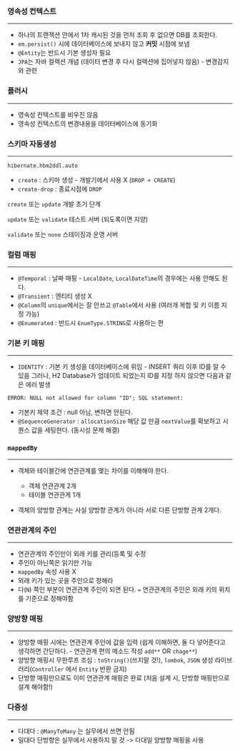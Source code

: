 ### 영속성 컨텍스트

---

- 하나의 트랜잭션 안에서 1차 캐시된 것을 먼저 조회 후 없으면 DB를 조회한다. 
- `em.persist()` 시에 데이터베이스에 보내지 않고 **커밋** 시점에 보냄 
- `@Entity`는 반드시 기본 생성자 필요
- `JPA`는 자바 컬렉션 개념 (데이터 변경 후 다시 컬렉션에 집어넣지 않음) - 변경감지와 관련

### 플러시 

---

- 영속성 컨텍스트를 비우진 않음 
- 영속성 컨텍스트의 변경내용을 데이터베이스에 동기화 

### 스키마 자동생성

---

`hibernate.hbm2ddl.auto`

- `create` : 스키마 생성 - 개발기에서 사용 X (`DROP + CREATE`)
- `create-drop` : 종료시점에 `DROP`

`create` 또는 `update` 개발 초기 단계

`update` 또는 `validate` 테스트 서버 (되도록이면 지양)

`validate` 또는 `none` 스테이징과 운영 서버  

### 컬럼 매핑 

---

- `@Temporal` : 날짜 매핑 - `LocalDate`, `LocalDateTime`의 경우에는 사용 안해도 된다. 
- `@Transient` : 엔티티 생성 X
- `@Column`의 `unique`에서는 잘 안쓰고 `@Table`에서 사용 (여러개 복합 및 키 이름 지정 가능)
- `@Enumerated` : 반드시 `EnumType.STRING`로 사용하는 편 

### 기본 키 매핑

---

- `IDENTITY` : 기본 키 생성을 데이터베이스에 위임 - INSERT 쿼리 이후 ID를 알 수 있음
그러나, H2 Database가 업데이트 되었는지 ID를 지정 하지 않으면 다음과 같은 에러 발생
```log
ERROR: NULL not allowed for column "ID"; SQL statement:
```

- 기본키 제약 조건 : null 아님, 변하면 안된다.
- `@SequenceGenerator` : `allocationSize` 해당 값 만큼 `nextValue`를 확보하고 시퀀스 값을 세팅한다. 
(동시성 문제 해결)

### `mappedBy`

---

- 객체와 테이블간에 연관관계를 맺는 차이를 이해해야 한다. 
  - 객체 연관관계 2개 
  - 테이블 연관관계 1개

- 객체의 양방향 관계는 사실 양방향 관계가 아니라 서로 다른 단방향 관계 2개다.

### 연관관계의 주인 

---

- 연관관계의 주인만이 외래 키를 관리(등록 및 수정
- 주인이 아닌쪽은 읽기만 가능 
- `mappedBy` 속성 사용 X 
- 외래 키가 있는 곳을 주인으로 정해라  
- 다(`N`) 쪽인 부분이 연관관계 주인이 되면 된다. `=` 연관관계의 주인은 외래 키의 위치를 기준으로 정해야함

### 양방향 매핑

---

- 양방향 매핑 시에는 연관관계 주인에 값을 입력 (쉽게 이해하면, 둘 다 넣어준다고 생각하면 간단하다. - 연관관계 편의 메소드 작성 `add**` OR `chage**`)
- 양방향 매핑시 무한루프 조심 : `toString()`(쓰지말 것!), `lombok`, `JSON` 생성 라이브러리(`Controller` 에서 `Entity` 반환 금지)
- 단방향 매핑만으로도 이미 연관관계 매핑은 완료 (처음 설계 시, 단방향 매핑만으로 설계 해야함!)

### 다중성

---

- 다대다 : `@ManyToMany` 는 실무에서 쓰면 안됨
- 일대다 단방향은 실무에서 사용하지 말 것 -> 다대일 양방향 매핑을 사용


